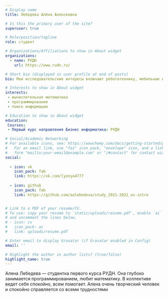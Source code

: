 ```yaml
---
# Display name
title: Лебедева Алёна Алексеевна

# Is this the primary user of the site?
superuser: true

# Role/position/tagline
role: студент

# Organizations/Affiliations to show in About widget
organizations:
  - name: РУДН
    url: https://www.rudn.ru/

# Short bio (displayed in user profile at end of posts)
bio: Мои исследовательские интересы включают робототехнику, мобильные вычисления и программирование. Я студент бизнес-информатики

# Interests to show in About widget
interests:
 - вычислительная математика
 - программирование
 - поиск информации

# Education to show in About widget
education:
 Courses:
 - Первый курс направления Бизнес информатика: РУДН

# Social/Academic Networking
# For available icons, see: https://wowchemy.com/docs/getting-started/page-builder/#icons
#   For an email link, use "fas" icon pack, "envelope" icon, and a link in the
#   form "mailto:your-email@example.com" or "/#contact" for contact widget.
social:
 
  - icon: vk
    icon_pack: fab
    link: https://vk.com/lyonya4777
 
  - icon: github
    icon_pack: fab
    link: https://github.com/aalebedeva/study_2021-2022_os-intro


# Link to a PDF of your resume/CV.
# To use: copy your resume to `static/uploads/resume.pdf`, enable `ai` icons in `params.toml`,
# and uncomment the lines below.
# - icon: cv
#   icon_pack: ai
#   link: uploads/resume.pdf

# Enter email to display Gravatar (if Gravatar enabled in Config)
email: ''

# Highlight the author in author lists? (true/false)
highlight_name: true
---
```


Алeна Лебедева — студентка первого курса РУДН. Онa глубоко занимается программированием, любит математику. В коллективе ведет себя спокойно, всем помогает. Алена очень творческий человек и спокойно справляется со всеми трудностями


